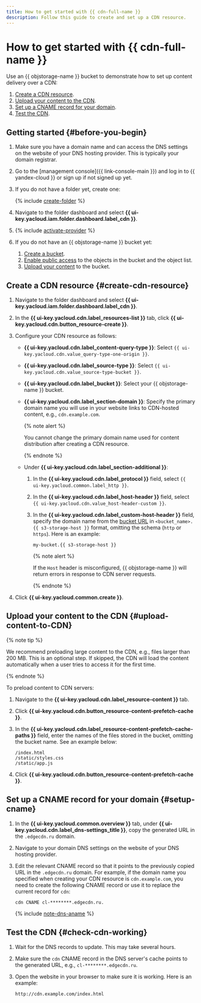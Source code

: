 ```yaml
---
title: How to get started with {{ cdn-full-name }}
description: Follow this guide to create and set up a CDN resource.
---
```


# How to get started with {{ cdn-full-name }}

Use an {{ objstorage-name }} bucket to demonstrate how to set up content delivery over a CDN:

1. [Create a CDN resource](#create-cdn-resource).
1. [Upload your content to the CDN](#upload-content-to-CDN).
1. [Set up a CNAME record for your domain](#setup-cname).
1. [Test the CDN](#check-cdn-working).

## Getting started {#before-you-begin}

1. Make sure you have a domain name and can access the DNS settings on the website of your DNS hosting provider. This is typically your domain registrar.
1. Go to the [management console]({{ link-console-main }}) and log in to {{ yandex-cloud }} or sign up if not signed up yet.
1. If you do not have a folder yet, create one:

   {% include [create-folder](../_includes/create-folder.md) %}

1. Navigate to the folder dashboard and select **{{ ui-key.yacloud.iam.folder.dashboard.label_cdn }}**.
1. {% include [activate-provider](../_includes/cdn/activate-provider.md) %}
1. If you do not have an {{ objstorage-name }} bucket yet:

   1. [Create a bucket](../storage/operations/buckets/create.md).
   1. [Enable public access](../storage/operations/buckets/bucket-availability.md) to the objects in the bucket and the object list.
   1. [Upload your content](../storage/operations/objects/upload.md) to the bucket.

## Create a CDN resource {#create-cdn-resource}

1. Navigate to the folder dashboard and select **{{ ui-key.yacloud.iam.folder.dashboard.label_cdn }}**.
1. In the **{{ ui-key.yacloud.cdn.label_resources-list }}** tab, click **{{ ui-key.yacloud.cdn.button_resource-create }}**.
1. Configure your CDN resource as follows:

   * **{{ ui-key.yacloud.cdn.label_content-query-type }}**: Select `{{ ui-key.yacloud.cdn.value_query-type-one-origin }}`.
   * **{{ ui-key.yacloud.cdn.label_source-type }}**: Select `{{ ui-key.yacloud.cdn.value_source-type-bucket }}`.
   * **{{ ui-key.yacloud.cdn.label_bucket }}**: Select your {{ objstorage-name }} bucket.
   * **{{ ui-key.yacloud.cdn.label_section-domain }}**: Specify the primary domain name you will use in your website links to CDN-hosted content, e.g., `cdn.example.com`.

     {% note alert %}

     You cannot change the primary domain name used for content distribution after creating a CDN resource.

     {% endnote %}

   * Under **{{ ui-key.yacloud.cdn.label_section-additional }}**:

     1. In the **{{ ui-key.yacloud.cdn.label_protocol }}** field, select `{{ ui-key.yacloud.common.label_http }}`.
     1. In the **{{ ui-key.yacloud.cdn.label_host-header }}** field, select `{{ ui-key.yacloud.cdn.value_host-header-custom }}`.
     1. In the **{{ ui-key.yacloud.cdn.label_custom-host-header }}** field, specify the domain name from the [bucket URL](../storage/concepts/bucket.md#bucket-url) in `<bucket_name>.{{ s3-storage-host }}` format, omitting the schema (`http` or `https`). Here is an example:

        ```
        my-bucket.{{ s3-storage-host }}
        ```

        {% note alert %}

        If the `Host` header is misconfigured, {{ objstorage-name }} will return errors in response to CDN server requests.

        {% endnote %}

1. Click **{{ ui-key.yacloud.common.create }}**.

## Upload your content to the CDN {#upload-content-to-CDN}

{% note tip %}

We recommend preloading large content to the CDN, e.g., files larger than 200 MB. This is an optional step. If skipped, the CDN will load the content automatically when a user tries to access it for the first time.

{% endnote %}

To preload content to CDN servers:

1. Navigate to the **{{ ui-key.yacloud.cdn.label_resource-content }}** tab.
1. Click **{{ ui-key.yacloud.cdn.button_resource-content-prefetch-cache }}**.
1. In the **{{ ui-key.yacloud.cdn.label_resource-content-prefetch-cache-paths }}** field, enter the names of the files stored in the bucket, omitting the bucket name. See an example below:

    ```text
    /index.html
    /static/styles.css
    /static/app.js
    ```

1. Click **{{ ui-key.yacloud.cdn.button_resource-content-prefetch-cache }}**.


## Set up a CNAME record for your domain {#setup-cname}

1. In the **{{ ui-key.yacloud.common.overview }}** tab, under **{{ ui-key.yacloud.cdn.label_dns-settings_title }}**, copy the generated URL in the `.edgecdn.ru` domain.
1. Navigate to your domain DNS settings on the website of your DNS hosting provider.
1. Edit the relevant CNAME record so that it points to the previously copied URL in the `.edgecdn.ru` domain. For example, if the domain name you specified when creating your CDN resource is `cdn.example.com`, you need to create the following CNAME record or use it to replace the current record for `cdn`:

    ```http
    cdn CNAME cl-********.edgecdn.ru.
    ```

    {% include [note-dns-aname](../_includes/cdn/note-dns-aname.md) %}

## Test the CDN {#check-cdn-working}

1. Wait for the DNS records to update. This may take several hours.
1. Make sure the `cdn` CNAME record in the DNS server's cache points to the generated URL, e.g., `cl-********.edgecdn.ru`.
1. Open the website in your browser to make sure it is working. Here is an example:

    ```http
    http://cdn.example.com/index.html
    ```

